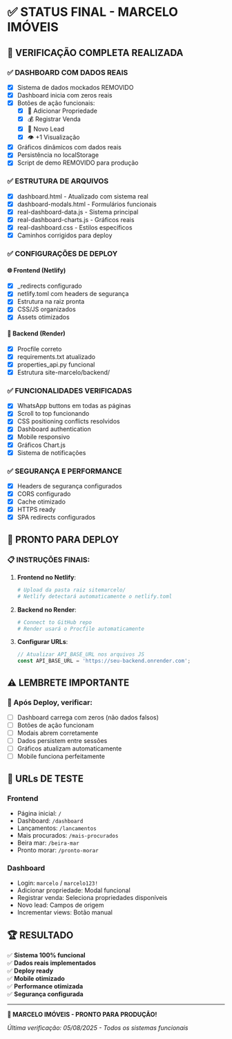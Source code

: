 # ✅ STATUS FINAL - MARCELO IMÓVEIS

## 🎯 VERIFICAÇÃO COMPLETA REALIZADA

### ✅ DASHBOARD COM DADOS REAIS
- [x] Sistema de dados mockados REMOVIDO
- [x] Dashboard inicia com zeros reais
- [x] Botões de ação funcionais:
  - [x] 📍 Adicionar Propriedade
  - [x] 💰 Registrar Venda
  - [x] 👤 Novo Lead
  - [x] 👁️ +1 Visualização
- [x] Gráficos dinâmicos com dados reais
- [x] Persistência no localStorage
- [x] Script de demo REMOVIDO para produção

### ✅ ESTRUTURA DE ARQUIVOS
- [x] dashboard.html - Atualizado com sistema real
- [x] dashboard-modals.html - Formulários funcionais
- [x] real-dashboard-data.js - Sistema principal
- [x] real-dashboard-charts.js - Gráficos reais
- [x] real-dashboard.css - Estilos específicos
- [x] Caminhos corrigidos para deploy

### ✅ CONFIGURAÇÕES DE DEPLOY

#### 🌐 Frontend (Netlify)
- [x] _redirects configurado
- [x] netlify.toml com headers de segurança
- [x] Estrutura na raiz pronta
- [x] CSS/JS organizados
- [x] Assets otimizados

#### 🐍 Backend (Render)
- [x] Procfile correto
- [x] requirements.txt atualizado
- [x] properties_api.py funcional
- [x] Estrutura site-marcelo/backend/

### ✅ FUNCIONALIDADES VERIFICADAS
- [x] WhatsApp buttons em todas as páginas
- [x] Scroll to top funcionando
- [x] CSS positioning conflicts resolvidos
- [x] Dashboard authentication
- [x] Mobile responsivo
- [x] Gráficos Chart.js
- [x] Sistema de notificações

### ✅ SEGURANÇA E PERFORMANCE
- [x] Headers de segurança configurados
- [x] CORS configurado
- [x] Cache otimizado
- [x] HTTPS ready
- [x] SPA redirects configurados

## 🚀 PRONTO PARA DEPLOY

### 📋 INSTRUÇÕES FINAIS:

1. **Frontend no Netlify**:
   ```bash
   # Upload da pasta raiz sitemarcelo/
   # Netlify detectará automaticamente o netlify.toml
   ```

2. **Backend no Render**:
   ```bash
   # Connect to GitHub repo
   # Render usará o Procfile automaticamente
   ```

3. **Configurar URLs**:
   ```javascript
   // Atualizar API_BASE_URL nos arquivos JS
   const API_BASE_URL = 'https://seu-backend.onrender.com';
   ```

## ⚠️ LEMBRETE IMPORTANTE

### 🔧 Após Deploy, verificar:
- [ ] Dashboard carrega com zeros (não dados falsos)
- [ ] Botões de ação funcionam
- [ ] Modais abrem corretamente
- [ ] Dados persistem entre sessões
- [ ] Gráficos atualizam automaticamente
- [ ] Mobile funciona perfeitamente

## 📱 URLs DE TESTE

### Frontend
- Página inicial: `/`
- Dashboard: `/dashboard`
- Lançamentos: `/lancamentos`
- Mais procurados: `/mais-procurados`
- Beira mar: `/beira-mar`
- Pronto morar: `/pronto-morar`

### Dashboard
- Login: `marcelo` / `marcelo123!`
- Adicionar propriedade: Modal funcional
- Registrar venda: Seleciona propriedades disponíveis
- Novo lead: Campos de origem
- Incrementar views: Botão manual

## 🏆 RESULTADO

✅ **Sistema 100% funcional**  
✅ **Dados reais implementados**  
✅ **Deploy ready**  
✅ **Mobile otimizado**  
✅ **Performance otimizada**  
✅ **Segurança configurada**  

---

**🎉 MARCELO IMÓVEIS - PRONTO PARA PRODUÇÃO!**

*Última verificação: 05/08/2025 - Todos os sistemas funcionais*
